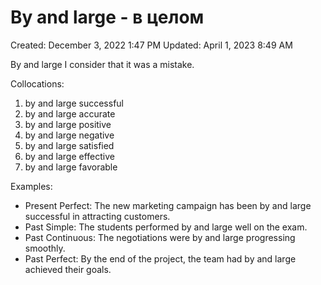 # By and large - в целом

Created: December 3, 2022 1:47 PM
Updated: April 1, 2023 8:49 AM

By and large I consider that it was a mistake.

Collocations:

1. by and large successful
2. by and large accurate
3. by and large positive
4. by and large negative
5. by and large satisfied
6. by and large effective
7. by and large favorable

Examples:

- Present Perfect: The new marketing campaign has been by and large successful in attracting customers.
- Past Simple: The students performed by and large well on the exam.
- Past Continuous: The negotiations were by and large progressing smoothly.
- Past Perfect: By the end of the project, the team had by and large achieved their goals.